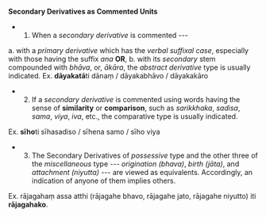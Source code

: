 **Secondary Derivatives as Commented Units** 
 - 1. When a *secondary derivative* is commented --- 
 
 a. with a *primary derivative* which has the *verbal suffixal case*, especially with those having the suffix *ana* **OR**, 
 b. with its *secondary* stem compounded with *bhāva*, or, *ākāra*, 
 the *abstract derivative* type is usually indicated. 
 Ex. **dāyakatā**ti dānaṃ / dāyakabhāvo / dāyakakāro 
 - 2. If a *secondary derivative* is commented using words having the sense of **similarity** 
or **comparison**, such as *sarikkhaka*, *sadisa*, *sama*, *viya*, *iva*, etc., the comparative type is 
usually indicated.

 Ex. **sīho**ti sīhasadiso / sīhena samo / sīho viya 
 
 - 3. The Secondary Derivatives of *possessive* type and the other three of the *miscellaneous* type --- *origination (bhava)*, *birth (jāta)*, and *attachment (niyutta)* --- are viewed as 
equivalents. Accordingly, an indication of anyone of them implies others. 

 Ex. rājagahaṃ assa atthi (rājagahe bhavo, rājagahe jato, rājagahe niyutto) iti **rājagahako**. 